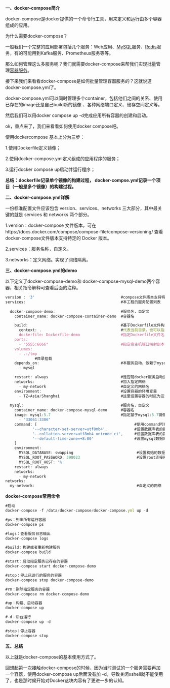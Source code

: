 

**‍一、docker-compose简介**

docker-compose是docker提供的一个命令行工具，用来定义和运行由多个容器组成的应用。

为什么需要docker-compose？

一般我们一个完整的应用部署包括几个服务：Web应用、[MySQL](https://cloud.tencent.com/product/cdb?from_column=20065&from=20065)服务、[Redis](https://cloud.tencent.com/product/crs?from_column=20065&from=20065)服务，有的可能用到Kafka服务、Prometheus服务等等。

那么如何管理这么多服务呢？我们就需要docker-compose来帮我们实现批量管理[容器服务](https://cloud.tencent.com/product/tke?from_column=20065&from=20065)。

接下来我们来看看docker-compose是如何批量管理容器服务的？这就说道docker-compose.yml了。

docker-compose.yml可以同时管理多个container，包括他们之间的关系、使用已存在的image还是自己build新的镜像 、各种网络端口定义、储存空间定义等。

然后我们可以用docker compose up -d完成应用所有容器的创建和启动。

ok，重点来了，我们来看看如何使用docker compose吧。

使用dockercompose 基本上分为三步：

1.使用Dockerfile定义镜像；

2.使用docker-compose.yml定义组成的应用程序的服务；

3.运行docker compose up启动并运行程序；

**总结：dockerfile记录单个镜像的构建过程， docker-compse.yml记录一个项目（一般是多个镜像）的构建过程。**

**二、docker-compose.yml详解**

一份标准配置文件应该包含 version、services、networks 三大部分，其中最关键的就是 services 和 networks 两个部分。

1.version：docker-compose 文件版本，可在https://docs.docker.com/compose/compose-file/compose-versioning/ 查看docker-compose文件版本支持特定的 Docker 版本。

2.services：服务名称，自定义。

3.networks：定义网络。实现了网络隔离。

**三、docker-compose.yml的demo**

以下定义了docker-compose-demo和 docker-compose-mysql-demo两个容器，相关指令解释可查看后面的注释。

```javascript
version : '3'                                      #compose文件版本支持特定的Docker版本
services:                                          #本工程的服务配置列表
 
  docker-compose-demo:                             #服务名，自定义
    container_name: docker-compose-container-demo  #容器名

    build:                                         #基于Dockerfile文件构建镜像时使用的属性
      context: .                                   #代表当前目录，也可以指定绝对路径[/path/test/Dockerfile]或相对路径[../test/Dockerfile]，尽量放在当前目录，便于管理
      dockerfile: Dockerfile-demo                  #指定Dockerfile文件名
    ports:                                         
      - "5555:6666"                                #指定宿主机端口映射到本容器的端口
    volumes:                                        
      - .:/tmp                        
             #目录挂载
    depends_on:                                    #本服务启动，依赖于mysql，也就是mysql优先于docker-compose-demo启动
      - mysql

    restart: always                                #是否随docker服务启动重启
    networks:                                      #加入指定网络
      - my-network                                 #自定义的网络名
    environment:                                   #设置容器的环境变量
      - TZ=Asia/Shanghai                           #这里设置容器的时区为亚洲上海，也就解决了容器通过compose编排启动的时区问题
 
  mysql:                                           #服务名，自定义
    container_name: docker-compose-mysql-demo      #容器名
    image: mysql:5.7                               #指定基于mysql:5.7镜像为基础镜像来构建镜像。ports:
      - "33061:3306"
    command: [                                           #使用command可以覆盖容器启动后默认执行的命令
            '--character-set-server=utf8mb4',            #设置数据库表的数据集
            '--collation-server=utf8mb4_unicode_ci',     #设置数据库表的数据集
            '--default-time-zone=+8:00'                  #设置mysql数据库的时区问题
    ]
    environment:           
      MYSQL_DATABASE: swapping                            #设置初始的数据库名
      MYSQL_ROOT_PASSWORD: 398023                         #设置root连接密码
      MYSQL_ROOT_HOST: '%'
    restart: always
    networks:
      - my-network
networks:                        
  my-network:                                             #自定义的网络
```

 

**docker-compose常用命令**

```javascript
#启动
docker-compose -f /data/docker-compose/docker-compose.yml up -d  

#ps：列出所有运行容器
docker-compose ps

#logs：查看服务日志输出
docker-compose logs

#build：构建或者重新构建服务
docker-compose build

#start：启动指定服务已存在的容器
docker-compose start docker-compose-demo

#stop：停止已运行的服务的容器
docker-compose stop docker-compose-demo

#rm：删除指定服务的容器
docker-compose rm docker-compose-demo

#up：构建、启动容器
docker-compose up

#-d：后台运行
docker-compose up -d

#stop：停止容器
docker-compose stop
```



**五、总结**

以上就是docker-compose的基本使用方式了。

回想起第一次接触docker-compose的时候，因为当时测试的一个服务需要再加一个容器，使用docker-compose up后面没有加 -d，导致关闭xshell就不能使用了，也是那时候开始对Docker这块内容有了更进一步的认知。